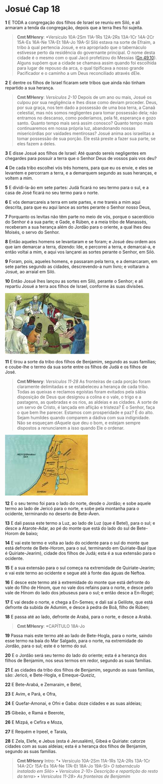 # Josué Cap 18

**1** 	E TODA a congregação dos filhos de Israel se reuniu em Siló, e ali armaram a tenda da congregação, depois que a terra lhes foi sujeita.

> **Cmt MHenry**: *Versículo 10A-2Sm 11A-1Rs 12A-2Rs 13A-1Cr 14A-2Cr 15A-Es 16A-Ne 17A-Et 18A-Jo 19A-Sl Siló estava na sorte de Efraim, a tribo à qual pertencia Josué, e era apropriado que o tabernáculo estivesse perto da residência do governante principal. O nome desta cidade é o mesmo com o qual Jacó profetizou do Messias ([Gn 49.10](../01A-Gn/49.md#10)). Alguns supõem que a cidade se chamava assim quando foi escolhida para lugar de repouso da arca, o qual tipificava a nosso grande Pacificador e o caminho a um Deus reconciliado através dEle.

**2** 	E dentre os filhos de Israel ficaram sete tribos que ainda não tinham repartido a sua herança.

> **Cmt MHenry**: *Versículos 2-10* Depois de um ano ou mais, Josué os culpou por sua negligência e lhes disse como deviam proceder. Deus, por sua graça, nos tem dado a possessão de uma boa terra, a Canaã celestial, mas nós somos negligentes para tomar possessão dela; não entramos no descanso, como poderíamos, pela fé, esperança e gozo santo. Quanto tempo mais será assim conosco? Quanto tempo mais continuaremos em nossa própria luz, abandonando nossas misericórdias por vaidades mentirosas? Josué anima aos israelitas a tomar possessão de sua porção. Ele está preste a fazer sua parte, se eles fazem a deles.

**3** 	E disse Josué aos filhos de Israel: Até quando sereis negligentes em chegardes para possuir a terra que o Senhor Deus de vossos pais vos deu?

**4** 	De cada tribo escolhei vós três homens, para que eu os envie, e eles se levantem e percorram a terra, e a demarquem segundo as suas heranças, e voltem a mim.

**5** 	E dividi-la-ão em sete partes: Judá ficará no seu termo para o sul, e a casa de José ficará no seu termo para o norte.

**6** 	E vós demarcareis a terra em sete partes, e me trareis a mim aqui descrita, para que eu aqui lance as sortes perante o Senhor nosso Deus,

**7** 	Porquanto os levitas não têm parte no meio de vós, porque o sacerdócio do Senhor é a sua parte; e Gade, e Rúben, e a meia tribo de Manassés, receberam a sua herança além do Jordão para o oriente, a qual lhes deu Moisés, o servo do Senhor.

**8** 	Então aqueles homens se levantaram e se foram; e Josué deu ordem aos que iam demarcar a terra, dizendo: Ide, e percorrei a terra, e demarcai-a, e então voltai a mim, e aqui vos lançarei as sortes perante o Senhor, em Siló.

**9** 	Foram, pois, aqueles homens, e passaram pela terra, e a demarcaram, em sete partes segundo as cidades, descrevendo-a num livro; e voltaram a Josué, ao arraial em Siló.

**10** 	Então Josué lhes lançou as sortes em Siló, perante o Senhor; e ali repartiu Josué a terra aos filhos de Israel, conforme às suas divisões.

![](../Images/SweetPublishing/6-18-1.jpg) 

**11** 	E tirou a sorte da tribo dos filhos de Benjamim, segundo as suas famílias; e coube-lhe o termo da sua sorte entre os filhos de Judá e os filhos de José.

> **Cmt MHenry**: *Versículos 11-28* As fronteiras de cada porção foram claramente delimitadas e se estabeleceu a herança de cada tribo. Todas as queixas e reclamos egoístas foram evitados pela sábia disposição de Deus que designou a colina e o vale, o trigo e a pastagens, as quebradas e os rios, as aldeias e as cidades. A sorte de um servo de Cristo, é lançada em aflição e tristeza? É o Senhor, faça o que bem lhe parecer. Estamos com prosperidade e paz? É do alto. Sejam humildes quando comparem a dádiva com sua indignidade. Não se esqueçam dAquele que deu o bom, e estejam sempre dispostos a renunciarem a isso quando Ele o ordenar.

![](../Images/SweetPublishing/6-13-2.jpg) 

**12** 	E o seu termo foi para o lado do norte, desde o Jordão; e sobe aquele termo ao lado de Jericó para o norte, e sobe pela montanha para o ocidente, terminando no deserto de Bete-Áven.

**13** 	E dali passa este termo a Luz, ao lado de Luz (que é Betel), para o sul; e desce a Atarote-Adar, ao pé do monte que está do lado do sul de Bete-Horom de baixo;

**14** 	E vai este termo e volta ao lado do ocidente para o sul do monte que está defronte de Bete-Horom, para o sul, terminando em Quiriate-Baal (que é Quiriate-Jearim), cidade dos filhos de Judá; esta é a sua extensão para o ocidente.

**15** 	E a sua extensão para o sul começa na extremidade de Quiriate-Jearim; e vai este termo ao ocidente e segue até à fonte das águas de Neftoa.

**16** 	E desce este termo até à extremidade do monte que está defronte do vale do filho de Hinom, que no vale dos refains para o norte, e desce pelo vale de Hinom do lado dos jebuseus para o sul; e então desce a En-Rogel;

**17** 	E vai desde o norte, e chega a En-Semes; e dali sai a Gelilote, que está defronte da subida de Adumim, e desce à pedra de Boã, filho de Rúben;

**18** 	E passa até ao lado, defronte de Arabá, para o norte, e desce a Arabá.

> **Cmt MHenry**: *CAPÍTULO 18A-Jo

**19** 	Passa mais este termo até ao lado de Bete-Hogla, para o norte, saindo esse termo na baía do Mar Salgado, para o norte, na extremidade do Jordão, para o sul; este é o termo do sul.

**20** 	E o Jordão será seu termo do lado do oriente; esta é a herança dos filhos de Benjamim, nos seus termos em redor, segundo as suas famílias.

**21** 	E as cidades da tribo dos filhos de Benjamim, segundo as suas famílias, são: Jericó, e Bete-Hogla, e Emeque-Queziz,

**22** 	E Bete-Arabá, e Zemaraim, e Betel,

**23** 	E Avim, e Pará, e Ofra,

**24** 	E Quefar-Amonai, e Ofni e Gaba: doze cidades e as suas aldeias;

**25** 	Gibeão, e Ramá e Beerote,

**26** 	E Mizpá, e Cefira e Moza,

**27** 	E Requém e Irpeel, e Tarala,

**28** 	E Zela, Elefe, e Jebus (esta é Jerusalém), Gibeá e Quiriate: catorze cidades com as suas aldeias; esta é a herança dos filhos de Benjamim, segundo as suas famílias.


> **Cmt MHenry** Intro: *• Versículo 10A-2Sm 11A-1Rs 12A-2Rs 13A-1Cr 14A-2Cr 15A-Es 16A-Ne 17A-Et 18A-Jo 19A-Sl> *O tabernáculo instalado em Siló*> *• Versículos 2-10*> *Descrição e repartição do resto da terra*> *• Versículos 11-28*> *As fronteiras de Benjamim*